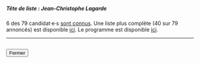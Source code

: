 ##### Tête de liste : Jean-Christophe Lagarde

6 des 79 candidat·e·s [sont connus](https://www.les-europeens.eu/nos_candidats). Une liste plus complète (40 sur 79 annoncés) est disponible [ici](https://twitter.com/jfvigier/status/1116713150425042944). Le programme est disponible [ici](https://www.les-europeens.eu/notre_projet).

<hr>
<h2><button class="btn btn-default btn-sm" onclick="udiclose()">Fermer</button></h2>